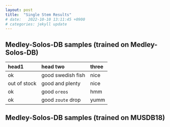 ```yaml
---
layout: post
title:  "Single Stem Results"
# date:   2022-10-10 13:11:45 +0900
# categories: jekyll update
---
```


## Medley-Solos-DB samples (trained on Medley-Solos-DB)

<!-- Low-quality, Mel2Mel + Diffwave, TF-CPq(ours), High-Quality -->
| head1        | head two          | three |
|:-------------|:------------------|:------|
| ok           | good swedish fish | nice  |
| out of stock | good and plenty   | nice  |
| ok           | good `oreos`      | hmm   |
| ok           | good `zoute` drop | yumm  |


## Medley-Solos-DB samples (trained on MUSDB18)

<!-- Low-quality, Mel2Mel + Diffwave, TF-CPq(ours),High-Quality -->
